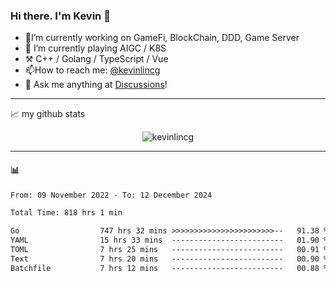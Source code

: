 ### Hi there. I'm Kevin 👋

- 🔭I’m currently working on GameFi, BlockChain, DDD, Game Server
- 🌱 I’m currently playing AIGC / K8S
-   :hammer_and_pick: C++ / Golang / TypeScript / Vue
- 📫How to reach me: [@kevinlincg](https://twitter.com/kevinlincg) 
-   :thought_balloon: Ask me anything at [Discussions](https://github.com/kevinlincg/kevinlincg/issues/new)!

---

📈 my github stats

<p align="center"> <img src="https://github-readme-stats-ouuan.vercel.app/api?username=kevinlincg&theme=dark&show_icons=true&count_private=true" alt="kevinlincg" />

---

#### :bar_chart: 

<!--START_SECTION:waka-->

```txt
From: 09 November 2022 - To: 12 December 2024

Total Time: 818 hrs 1 min

Go                  747 hrs 32 mins >>>>>>>>>>>>>>>>>>>>>>>--   91.38 %
YAML                15 hrs 33 mins  -------------------------   01.90 %
TOML                7 hrs 25 mins   -------------------------   00.91 %
Text                7 hrs 20 mins   -------------------------   00.90 %
Batchfile           7 hrs 12 mins   -------------------------   00.88 %
```

<!--END_SECTION:waka-->
